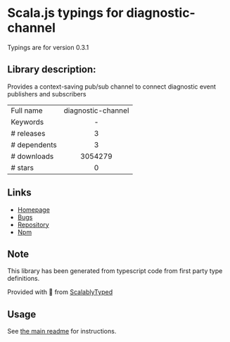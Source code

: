 
# Scala.js typings for diagnostic-channel

Typings are for version 0.3.1

## Library description:
Provides a context-saving pub/sub channel to connect diagnostic event publishers and subscribers

|                    |                 |
| ------------------ | :-------------: |
| Full name          | diagnostic-channel |
| Keywords           | - |
| # releases         | 3 |
| # dependents       | 3 |
| # downloads        | 3054279 |
| # stars            | 0 |

## Links
- [Homepage](https://github.com/Microsoft/node-diagnostic-channel)
- [Bugs](https://github.com/Microsoft/node-diagnostic-channel/issues)
- [Repository](https://github.com/Microsoft/node-diagnostic-channel)
- [Npm](https://www.npmjs.com/package/diagnostic-channel)
    


## Note
This library has been generated from typescript code from first party type definitions.

Provided with :purple_heart: from [ScalablyTyped](https://github.com/oyvindberg/ScalablyTyped)

## Usage
See [the main readme](../../readme.md) for instructions.


